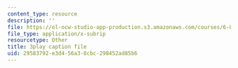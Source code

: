 ```yaml
---
content_type: resource
description: ''
file: https://ol-ocw-studio-app-production.s3.amazonaws.com/courses/6-851-advanced-data-structures-spring-2012/29583792e3d456a38cbc298452ad85b6_Yarwp7TNTL4.vtt
file_type: application/x-subrip
resourcetype: Other
title: 3play caption file
uid: 29583792-e3d4-56a3-8cbc-298452ad85b6
---
```

